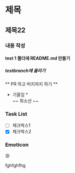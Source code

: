 # 제목 <br> 
## 제목22 <br>

### 내용 작성 
#### test 1 폴더에 README.md 만들기 
##### testbranch에 올리기 
** PR 하고 머지까지 하기 ** <br>
* 기울임 * <br>
~~ 취소선 ~~ <br>
### Task List
- [ ] 체크박스1
- [X] 체크박스2

### Emoticon 
😡

fghfghfhg